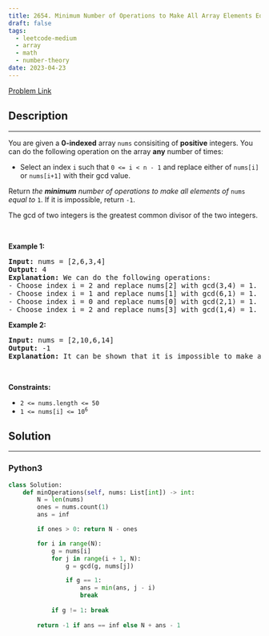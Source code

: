 ```yaml
---
title: 2654. Minimum Number of Operations to Make All Array Elements Equal to 1
draft: false
tags: 
  - leetcode-medium
  - array
  - math
  - number-theory
date: 2023-04-23
---
```


[Problem Link](https://leetcode.com/problems/minimum-number-of-operations-to-make-all-array-elements-equal-to-1/)

## Description

---
<p>You are given a <strong>0-indexed</strong>&nbsp;array <code>nums</code> consisiting of <strong>positive</strong> integers. You can do the following operation on the array <strong>any</strong> number of times:</p>

<ul>
	<li>Select an index <code>i</code> such that <code>0 &lt;= i &lt; n - 1</code> and replace either of&nbsp;<code>nums[i]</code> or <code>nums[i+1]</code> with their gcd value.</li>
</ul>

<p>Return <em>the <strong>minimum</strong> number of operations to make all elements of </em><code>nums</code><em> equal to </em><code>1</code>. If it is impossible, return <code>-1</code>.</p>

<p>The gcd of two integers is the greatest common divisor of the two integers.</p>

<p>&nbsp;</p>
<p><strong class="example">Example 1:</strong></p>

<pre>
<strong>Input:</strong> nums = [2,6,3,4]
<strong>Output:</strong> 4
<strong>Explanation:</strong> We can do the following operations:
- Choose index i = 2 and replace nums[2] with gcd(3,4) = 1. Now we have nums = [2,6,1,4].
- Choose index i = 1 and replace nums[1] with gcd(6,1) = 1. Now we have nums = [2,1,1,4].
- Choose index i = 0 and replace nums[0] with gcd(2,1) = 1. Now we have nums = [1,1,1,4].
- Choose index i = 2 and replace nums[3] with gcd(1,4) = 1. Now we have nums = [1,1,1,1].
</pre>

<p><strong class="example">Example 2:</strong></p>

<pre>
<strong>Input:</strong> nums = [2,10,6,14]
<strong>Output:</strong> -1
<strong>Explanation:</strong> It can be shown that it is impossible to make all the elements equal to 1.
</pre>

<p>&nbsp;</p>
<p><strong>Constraints:</strong></p>

<ul>
	<li><code>2 &lt;= nums.length &lt;= 50</code></li>
	<li><code>1 &lt;= nums[i] &lt;= 10<sup>6</sup></code></li>
</ul>


## Solution

---
### Python3
``` py title='minimum-number-of-operations-to-make-all-array-elements-equal-to-1'
class Solution:
    def minOperations(self, nums: List[int]) -> int:
        N = len(nums)
        ones = nums.count(1)
        ans = inf

        if ones > 0: return N - ones

        for i in range(N):
            g = nums[i]
            for j in range(i + 1, N):
                g = gcd(g, nums[j])

                if g == 1:
                    ans = min(ans, j - i)
                    break
            
            if g != 1: break
        
        return -1 if ans == inf else N + ans - 1

```


